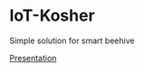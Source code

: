 # IoT-Kosher
Simple solution for smart beehive

[Presentation](https://prezi.com/zvb1aunshais/smart-beehive/#)
